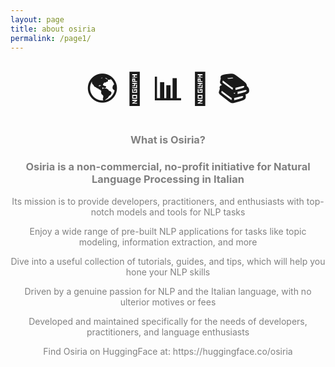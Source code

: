 ```yaml
---
layout: page
title: about osiria
permalink: /page1/
---
```


<center><h3><span style="font-size:3em">🌎 📄 📊 📰 📚</span></h3></center>


<center><h3><span style="color:grey">What is Osiria?</span></h3></center>

<center><h3><span style="color:grey">Osiria is a non-commercial, no-profit initiative for Natural Language Processing in Italian</span></h3></center>

<center><p><span style="color:grey">Its mission is to provide developers, practitioners, and enthusiasts with top-notch models and tools for NLP tasks</span></p></center>

<center><p><span style="color:grey">Enjoy a wide range of pre-built NLP applications for tasks like topic modeling, information extraction, and more</span></p></center>

<center><p><span style="color:grey">Dive into a useful collection of tutorials, guides, and tips, which will help you hone your NLP skills</span></p></center>

<center><p><span style="color:grey">Driven by a genuine passion for NLP and the Italian language, with no ulterior motives or fees</span></p></center>

<center><p><span style="color:grey">Developed and maintained specifically for the needs of developers, practitioners, and language enthusiasts</span></p></center>

<center><p><span style="color:grey">Find Osiria on HuggingFace at: https://huggingface.co/osiria</span></p></center>
